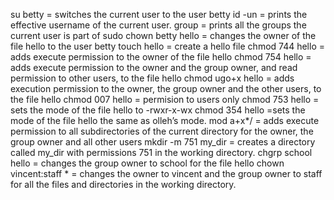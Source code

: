 su betty = switches the current user to the user betty
id -un =  prints the effective username of the current user.
group =  prints all the groups the current user is part of
sudo chown betty hello = changes the owner of the file hello to the user betty
touch hello = create a hello file
chmod 744 hello = adds execute permission to the owner of the file hello
chmod 754 hello = adds execute permission to the owner and the group owner, and read permission to other users, to the file hello
chmod ugo+x hello = adds execution permission to the owner, the group owner and the other users, to the file hello
chmod 007 hello = permision to users only
chmod 753 hello = sets the mode of the file hello to -rwxr-x-wx
chmod 354 hello =sets the mode of the file hello the same as olleh’s mode.
mod a+x*/ =  adds execute permission to all subdirectories of the current directory for the owner, the group owner and all other users
mkdir -m 751 my_dir = creates a directory called my_dir with permissions 751 in the working directory.
chgrp school hello = changes the group owner to school for the file hello
chown vincent:staff * = changes the owner to vincent and the group owner to staff for all the files and directories in the working directory.

